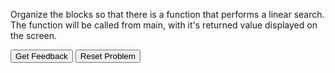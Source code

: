 Organize the blocks so that there is a function that performs a linear search.
The function will be called from main, with it's returned value displayed on the screen.

<div id="sortableTrash" class="sortable-code"></div> 
<div id="sortable" class="sortable-code"></div> 
<div style="clear:both;"></div> 
<p> 
    <input id="feedbackLink" value="Get Feedback" type="button" /> 
    <input id="newInstanceLink" value="Reset Problem" type="button" /> 
</p> 
<script type="text/javascript"> 
(function(){
  var initial = "def findNumberGreaterThan10(theList):\n" +
    "   count = 0\n" +
    "   for value in theList:\n" +
    "      if value > 10:\n" +
    "         count = count + 1\n" +
    "   return count\n" +
    "def main():\n" +
    "   numbers = [3, 12, 4, 10, 9, 20, 7]\n" +
    "   numGreaterThan10 = findNumberGreaterThan10(numbers)\n" +
    "   print (\"Number of values > 10\", numGreaterThan10)\n" +
    "main()   ";
  var parsonsPuzzle = new ParsonsWidget({
    "sortableId": "sortable",
    "max_wrong_lines": 10,
    "grader": ParsonsWidget._graders.LineBasedGrader,
    "exec_limit": 2500,
    "can_indent": true,
    "x_indent": 50,
    "lang": "en",
    "trashId": "sortableTrash"
  });
  parsonsPuzzle.init(initial);
  parsonsPuzzle.shuffleLines();
  $("#newInstanceLink").click(function(event){ 
      event.preventDefault(); 
      parsonsPuzzle.shuffleLines(); 
  }); 
  $("#feedbackLink").click(function(event){ 
      event.preventDefault(); 
      parsonsPuzzle.getFeedback(); 
  }); 
})(); 
</script>
